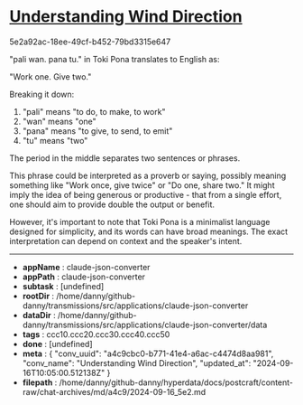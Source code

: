 # [Understanding Wind Direction](https://claude.ai/chat/a4c9cbc0-b771-41e4-a6ac-c4474d8aa981)

5e2a92ac-18ee-49cf-b452-79bd3315e647

 "pali wan. pana tu." in Toki Pona translates to English as:

"Work one. Give two."

Breaking it down:

1. "pali" means "to do, to make, to work"
2. "wan" means "one"
3. "pana" means "to give, to send, to emit"
4. "tu" means "two"

The period in the middle separates two sentences or phrases.

This phrase could be interpreted as a proverb or saying, possibly meaning something like "Work once, give twice" or "Do one, share two." It might imply the idea of being generous or productive - that from a single effort, one should aim to provide double the output or benefit.

However, it's important to note that Toki Pona is a minimalist language designed for simplicity, and its words can have broad meanings. The exact interpretation can depend on context and the speaker's intent.

---

* **appName** : claude-json-converter
* **appPath** : claude-json-converter
* **subtask** : [undefined]
* **rootDir** : /home/danny/github-danny/transmissions/src/applications/claude-json-converter
* **dataDir** : /home/danny/github-danny/transmissions/src/applications/claude-json-converter/data
* **tags** : ccc10.ccc20.ccc30.ccc40.ccc50
* **done** : [undefined]
* **meta** : {
  "conv_uuid": "a4c9cbc0-b771-41e4-a6ac-c4474d8aa981",
  "conv_name": "Understanding Wind Direction",
  "updated_at": "2024-09-16T10:05:00.512138Z"
}
* **filepath** : /home/danny/github-danny/hyperdata/docs/postcraft/content-raw/chat-archives/md/a4c9/2024-09-16_5e2.md
